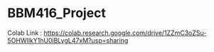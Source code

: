 # BBM416_Project

Colab Link : https://colab.research.google.com/drive/1ZZmC3oZSu-5OHWIlkY1hU0iBLygL47xM?usp=sharing
